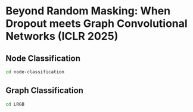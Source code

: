 # Beyond Random Masking: When Dropout meets Graph Convolutional Networks (ICLR 2025)

## Node Classification

```bash
cd node-classification
```
## Graph Classification

```bash
cd LRGB
```

